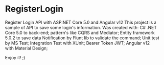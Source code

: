 # RegisterLogin
Register Login API with ASP.NET Core 5.0 and Angular v12
This project is a sample of API to save some login's information. 
Was created with:
  C# .NET Core 5.0 to back-end;
  pattern's like CQRS and Mediator;
  Entity framework 5.0.2 to save data
  Notification by Flunt lib to validate the command;
  Unit test by MS Test;
  Integration Test with XUnit;
  Bearer Token JWT;
  Angular v12 with Material Design;

Enjoy it! ;)
  
